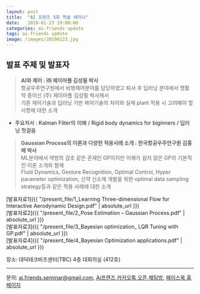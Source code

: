 ```yaml
---
layout: post
title:  "AI 프렌즈 5회 학술 세미나"
date:   2019-01-23 19:00:00
categories: ai-friends update
tags: ai-friends update
image: /images/20190123.jpg
---
```



## 발표 주제 및 발표자  
>**AI와 제어 : ㈜ 제이마플 김성필 박사**  
  항공우주연구원에서 비행제어분야를 담당하였고 퇴사 후 딥러닝 분야에서 맹활약 중이신 (주) 제이마플 김성필 박사께서  
  기존 제어기술과 딥러닝 기반 제어기술의 차이와 실제 plant 적용 시 고려해야 할 사항에 대한 소개  
  - 주요저서 :  Kalman Filter의 이해 / Rigid body dynamics for biginners / 딥러닝 첫걸음
  

>**Gaussian Process의 이론과 다양한 적용사례 소개 : 한국항공우주연구원 김홍배 박사**  
  ML분야에서 약방의 감초 같은 존재인 GP이지만 이해가 쉽지 않은 GP의 기본적인 이론 소개와 함께  
  Fluid Dynamics, Gesture Recognition, Optimal Control, Hyper parameter optimization, 신약 신소재 개발을 위한 optimal data sampling strategy등과 같은 적용 사례에 대한 소개  
  
  [발표자료1]({{ "/present_file/1_Learning Three-dimensional Flow for Interactive Aerodynamic Design.pdf" | absolute_url }})  
  [발표자료2]({{ "/present_file/2_Pose Estimation – Gaussian Process.pdf" | absolute_url }})  
  [발표자료3]({{ "/present_file/3_Bayesian optimization_ LQR Tuning with GP.pdf" | absolute_url }})  
  [발표자료4]({{ "/present_file/4_Bayesian Optimization applications.pdf" | absolute_url }})  

장소: 대덕테크비즈센터(TBC) 4층 대회의실 (412호)  

***
문의: ai.friends.seminar@gmail.com,
[Ai프렌즈 카카오톡 오픈 채팅방][kakao_ai],
[페이스북 홈페이지][facebook_ai]

[kakao_ai]:     https://open.kakao.com/o/ggewxi2
[facebook_ai]:  https://www.facebook.com/groups/aifriend/

